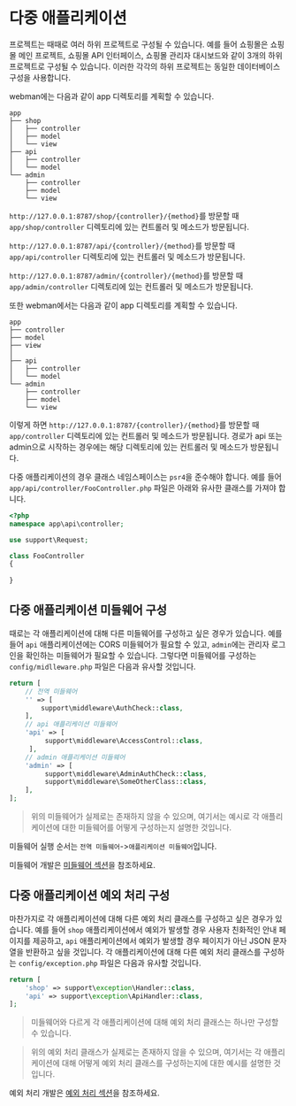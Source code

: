 # 다중 애플리케이션
프로젝트는 때때로 여러 하위 프로젝트로 구성될 수 있습니다. 예를 들어 쇼핑몰은 쇼핑몰 메인 프로젝트, 쇼핑몰 API 인터페이스, 쇼핑몰 관리자 대시보드와 같이 3개의 하위 프로젝트로 구성될 수 있습니다. 이러한 각각의 하위 프로젝트는 동일한 데이터베이스 구성을 사용합니다.

webman에는 다음과 같이 app 디렉토리를 계획할 수 있습니다.
```plaintext
app
├── shop
│   ├── controller
│   ├── model
│   └── view
├── api
│   ├── controller
│   └── model
└── admin
    ├── controller
    ├── model
    └── view
```
`http://127.0.0.1:8787/shop/{controller}/{method}`를 방문할 때 `app/shop/controller` 디렉토리에 있는 컨트롤러 및 메소드가 방문됩니다.

`http://127.0.0.1:8787/api/{controller}/{method}`를 방문할 때 `app/api/controller` 디렉토리에 있는 컨트롤러 및 메소드가 방문됩니다.

`http://127.0.0.1:8787/admin/{controller}/{method}`를 방문할 때 `app/admin/controller` 디렉토리에 있는 컨트롤러 및 메소드가 방문됩니다.

또한 webman에서는 다음과 같이 app 디렉토리를 계획할 수 있습니다.
```plaintext
app
├── controller
├── model
├── view
│
├── api
│   ├── controller
│   └── model
└── admin
    ├── controller
    ├── model
    └── view
```
이렇게 하면 `http://127.0.0.1:8787/{controller}/{method}`를 방문할 때 `app/controller` 디렉토리에 있는 컨트롤러 및 메소드가 방문됩니다. 경로가 api 또는 admin으로 시작하는 경우에는 해당 디렉토리에 있는 컨트롤러 및 메소드가 방문됩니다.

다중 애플리케이션의 경우 클래스 네임스페이스는 `psr4`을 준수해야 합니다. 예를 들어 `app/api/controller/FooController.php` 파일은 아래와 유사한 클래스를 가져야 합니다.
```php
<?php
namespace app\api\controller;

use support\Request;

class FooController
{
    
}

```

## 다중 애플리케이션 미들웨어 구성
때로는 각 애플리케이션에 대해 다른 미들웨어를 구성하고 싶은 경우가 있습니다. 예를 들어 `api` 애플리케이션에는 CORS 미들웨어가 필요할 수 있고, `admin`에는 관리자 로그인을 확인하는 미들웨어가 필요할 수 있습니다. 그렇다면 미들웨어를 구성하는 `config/midlleware.php` 파일은 다음과 유사할 것입니다.
```php
return [
    // 전역 미들웨어
    '' => [
        support\middleware\AuthCheck::class,
    ],
    // api 애플리케이션 미들웨어
    'api' => [
         support\middleware\AccessControl::class,
     ],
    // admin 애플리케이션 미들웨어
    'admin' => [
         support\middleware\AdminAuthCheck::class,
         support\middleware\SomeOtherClass::class,
    ],
];
```
> 위의 미들웨어가 실제로는 존재하지 않을 수 있으며, 여기서는 예시로 각 애플리케이션에 대한 미들웨어를 어떻게 구성하는지 설명한 것입니다.

미들웨어 실행 순서는 `전역 미들웨어`->`애플리케이션 미들웨어`입니다.

미들웨어 개발은 [미들웨어 섹션](middleware.md)을 참조하세요.

## 다중 애플리케이션 예외 처리 구성
마찬가지로 각 애플리케이션에 대해 다른 예외 처리 클래스를 구성하고 싶은 경우가 있습니다. 예를 들어 `shop` 애플리케이션에서 예외가 발생할 경우 사용자 친화적인 안내 페이지를 제공하고, `api` 애플리케이션에서 예외가 발생할 경우 페이지가 아닌 JSON 문자열을 반환하고 싶을 것입니다. 각 애플리케이션에 대해 다른 예외 처리 클래스를 구성하는 `config/exception.php` 파일은 다음과 유사할 것입니다.
```php
return [
    'shop' => support\exception\Handler::class,
    'api' => support\exception\ApiHandler::class,
];
```
> 미들웨어와 다르게 각 애플리케이션에 대해 예외 처리 클래스는 하나만 구성할 수 있습니다.

> 위의 예외 처리 클래스가 실제로는 존재하지 않을 수 있으며, 여기서는 각 애플리케이션에 대해 어떻게 예외 처리 클래스를 구성하는지에 대한 예시를 설명한 것입니다.

예외 처리 개발은 [예외 처리 섹션](exception.md)을 참조하세요.
